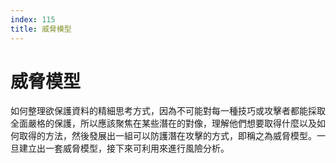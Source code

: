 ```yaml
---
index: 115
title: 威脅模型
---
```

# 威脅模型

如何整理欲保護資料的精細思考方式，因為不可能對每一種技巧或攻擊者都能採取全面嚴格的保護，所以應該聚焦在某些潛在的對像，理解他們想要取得什麼以及如何取得的方法，然後發展出一組可以防護潛在攻擊的方式，即稱之為威脅模型。一旦建立出一套威脅模型，接下來可利用來進行風險分析。